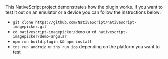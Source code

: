 This NativeScript project demonstrates how the plugin works.
If you want to test it out on an emulator or a device you can follow the instructions below:

* `git clone https://github.com/NativeScript/nativescript-imagepicker.git`
* `cd nativescript-imagepicker/demo` or `cd nativescript-imagepicker/demo-angular`
* `npm run build.plugin && npm install`
* `tns run android` or `tns run ios` depending on the platform you want to test
